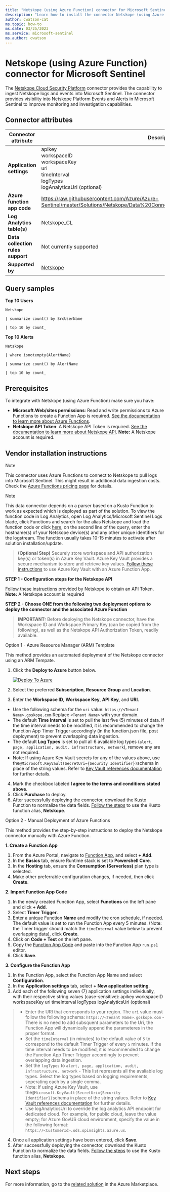 ```yaml
---
title: "Netskope (using Azure Function) connector for Microsoft Sentinel"
description: "Learn how to install the connector Netskope (using Azure Function) to connect your data source to Microsoft Sentinel."
author: cwatson-cat
ms.topic: how-to
ms.date: 03/25/2023
ms.service: microsoft-sentinel
ms.author: cwatson
---
```


# Netskope (using Azure Function) connector for Microsoft Sentinel

The [Netskope Cloud Security Platform](https://www.netskope.com/platform) connector provides the capability to ingest Netskope logs and events into Microsoft Sentinel. The connector provides visibility into Netskope Platform Events and Alerts in Microsoft Sentinel to improve monitoring and investigation capabilities.

## Connector attributes

| Connector attribute | Description |
| --- | --- |
| **Application settings** | apikey<br/>workspaceID<br/>workspaceKey<br/>uri<br/>timeInterval<br/>logTypes<br/>logAnalyticsUri (optional) |
| **Azure function app code** | https://raw.githubusercontent.com/Azure/Azure-Sentinel/master/Solutions/Netskope/Data%20Connectors/Netskope/AzureFunctionNetskope/run.ps1 |
| **Log Analytics table(s)** | Netskope_CL<br/> |
| **Data collection rules support** | Not currently supported |
| **Supported by** | [Netskope](https://www.netskope.com/services#support) |

## Query samples

**Top 10 Users**
   ```kusto
Netskope
 
   | summarize count() by SrcUserName 
 
   | top 10 by count_
   ```

**Top 10 Alerts**
   ```kusto
Netskope
 
   | where isnotempty(AlertName) 
 
   | summarize count() by AlertName 

   | top 10 by count_
   ```



## Prerequisites

To integrate with Netskope (using Azure Function) make sure you have: 

- **Microsoft.Web/sites permissions**: Read and write permissions to Azure Functions to create a Function App is required. [See the documentation to learn more about Azure Functions](/azure/azure-functions).
- **Netskope API Token**: A Netskope API Token is required. [See the documentation to learn more about Netskope API](https://innovatechcloud.goskope.com). **Note:** A Netskope account is required.

## Vendor installation instructions


> [!NOTE]
   >  This connector uses Azure Functions to connect to Netskope to pull logs into Microsoft Sentinel. This might result in additional data ingestion costs. Check the [Azure Functions pricing page](https://azure.microsoft.com/pricing/details/functions/) for details.


> [!NOTE]
   >  This data connector depends on a parser based on a Kusto Function to work as expected which is deployed as part of the solution. To view the function code in Log Analytics, open Log Analytics/Microsoft Sentinel Logs blade, click Functions and search for the alias Netskope and load the function code or click [here](https://github.com/Azure/Azure-Sentinel/blob/master/Solutions/Netskope/Parsers/Netskope.txt), on the second line of the query, enter the hostname(s) of your Netskope device(s) and any other unique identifiers for the logstream. The function usually takes 10-15 minutes to activate after solution installation/update.


>**(Optional Step)** Securely store workspace and API authorization key(s) or token(s) in Azure Key Vault. Azure Key Vault provides a secure mechanism to store and retrieve key values. [Follow these instructions](/azure/app-service/app-service-key-vault-references) to use Azure Key Vault with an Azure Function App.


**STEP 1 - Configuration steps for the Netskope API**

 [Follow these instructions](https://docs.netskope.com/en/rest-api-v1-overview.html) provided by Netskope to obtain an API Token. **Note:** A Netskope account is required


**STEP 2 - Choose ONE from the following two deployment options to deploy the connector and the associated Azure Function**

>**IMPORTANT:** Before deploying the Netskope connector, have the Workspace ID and Workspace Primary Key (can be copied from the following), as well as the Netskope API Authorization Token, readily available.



Option 1 - Azure Resource Manager (ARM) Template

This method provides an automated deployment of the Netskope connector using an ARM Tempate.

1. Click the **Deploy to Azure** button below. 

	[![Deploy To Azure](https://aka.ms/deploytoazurebutton)](https://aka.ms/sentinel-netskope-azuredeploy)
2. Select the preferred **Subscription**, **Resource Group** and **Location**. 
3. Enter the **Workspace ID**, **Workspace Key**, **API Key**, and **URI**.
 - Use the following schema for the `uri` value: `https://<Tenant Name>.goskope.com` Replace `<Tenant Name>` with your domain.
 - The default **Time Interval** is set to pull the last five (5) minutes of data. If the time interval needs to be modified, it is recommended to change the Function App Timer Trigger accordingly (in the function.json file, post deployment) to prevent overlapping data ingestion.
 - The default **Log Types** is set to pull all 6 available log types (`alert, page, application, audit, infrastructure, network`), remove any are not required. 
 - Note: If using Azure Key Vault secrets for any of the values above, use the`@Microsoft.KeyVault(SecretUri={Security Identifier})`schema in place of the string values. Refer to [Key Vault references documentation](/azure/app-service/app-service-key-vault-references) for further details. 
4. Mark the checkbox labeled **I agree to the terms and conditions stated above**. 
5. Click **Purchase** to deploy.
6. After successfully deploying the connector, download the Kusto Function to normalize the data fields. [Follow the steps](https://aka.ms/sentinelgithubparsersnetskope) to use the Kusto function alias, **Netskope**.

Option 2 - Manual Deployment of Azure Functions

This method provides the step-by-step instructions to deploy the Netskope connector manually with Azure Function.


**1. Create a Function App**

1.  From the Azure Portal, navigate to [Function App](https://portal.azure.com/#blade/HubsExtension/BrowseResource/resourceType/Microsoft.Web%2Fsites/kind/functionapp), and select **+ Add**.
2. In the **Basics** tab, ensure Runtime stack is set to **Powershell Core**. 
3. In the **Hosting** tab, ensure the **Consumption (Serverless)** plan type is selected.
4. Make other preferrable configuration changes, if needed, then click **Create**.


**2. Import Function App Code**

1. In the newly created Function App, select **Functions** on the left pane and click **+ Add**.
2. Select **Timer Trigger**.
3. Enter a unique Function **Name** and modify the cron schedule, if needed. The default value is set to run the Function App every 5 minutes. (Note: the Timer trigger should match the `timeInterval` value below to prevent overlapping data), click **Create**.
4. Click on **Code + Test** on the left pane. 
5. Copy the [Function App Code](https://raw.githubusercontent.com/Azure/Azure-Sentinel/master/Solutions/Netskope/Data%20Connectors/Netskope/AzureFunctionNetskope/run.ps1) and paste into the Function App `run.ps1` editor.
5. Click **Save**.


**3. Configure the Function App**

1. In the Function App, select the Function App Name and select **Configuration**.
2. In the **Application settings** tab, select **+ New application setting**.
3. Add each of the following seven (7) application settings individually, with their respective string values (case-sensitive): 
		apikey
		workspaceID
		workspaceKey
		uri
		timeInterval
		logTypes
		logAnalyticsUri (optional)
> - Enter the URI that corresponds to your region. The `uri` value must follow the following schema: `https://<Tenant Name>.goskope.com` - There is no need to add subsquent parameters to the Uri, the Function App will dynamically append the parameteres in the proper format.
> - Set the `timeInterval` (in minutes) to the default value of `5` to correspond to the default Timer Trigger of every `5` minutes. If the time interval needs to be modified, it is recommended to change the Function App Timer Trigger accordingly to prevent overlapping data ingestion. 
> - Set the `logTypes` to `alert, page, application, audit, infrastructure, network` - This list represents all the avaliable log types. Select the log types based on logging requirements, seperating each by a single comma.
> - Note: If using Azure Key Vault, use the`@Microsoft.KeyVault(SecretUri={Security Identifier})`schema in place of the string values. Refer to [Key Vault references documentation](/azure/app-service/app-service-key-vault-references) for further details. 
> - Use logAnalyticsUri to override the log analytics API endpoint for dedicated cloud. For example, for public cloud, leave the value empty; for Azure GovUS cloud environment, specify the value in the following format: `https://<CustomerId>.ods.opinsights.azure.us`.
4. Once all application settings have been entered, click **Save**.
5. After successfully deploying the connector, download the Kusto Function to normalize the data fields. [Follow the steps](https://aka.ms/sentinelgithubparsersnetskope) to use the Kusto function alias, **Netskope**.



## Next steps

For more information, go to the [related solution](https://azuremarketplace.microsoft.com/en-us/marketplace/apps/netskope.netskope_mss?tab=Overview) in the Azure Marketplace.
